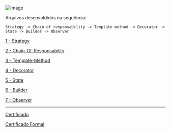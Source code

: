 ![image](https://user-images.githubusercontent.com/37445916/61189944-eb8ad800-a66a-11e9-9158-c7f78224c464.png)

Arquivos desenvoldidos na sequência:

    Strategy -> Chain of renponsability -> Template method -> Decorator -> State -> Builder -> Observer

[1 - Strategy](https://github.com/caiquealves224/Design-Patterns/tree/master/1%20-%20Strategy)

[2 - Chain-Of-Responsability](https://github.com/caiquealves224/Design-Patterns/tree/master/2%20-%20Chain-Of-Responsability)

[3 - Template-Method](https://github.com/caiquealves224/Design-Patterns/tree/master/3%20-%20Template-Method)

[4 - Decorator](https://github.com/caiquealves224/Design-Patterns/tree/master/4%20-%20Decorator)

[5 - State](https://github.com/caiquealves224/Design-Patterns/tree/master/5%20-%20State)

[6 - Builder](https://github.com/caiquealves224/Design-Patterns/tree/master/6%20-%20Builder)

[7 - Observer](https://github.com/caiquealves224/Design-Patterns/tree/master/7%20-%20Observer)

---
    
[Certificado](https://github.com/caiquealves224/Design-Patterns/blob/master/Caique%20Santos%20-%20Cursos%20-%20Alura.pdf)

[Certificado Formal](https://github.com/caiquealves224/Design-Patterns/blob/master/Cerificado%20Alura%20Design%20Patterns.pdf)
